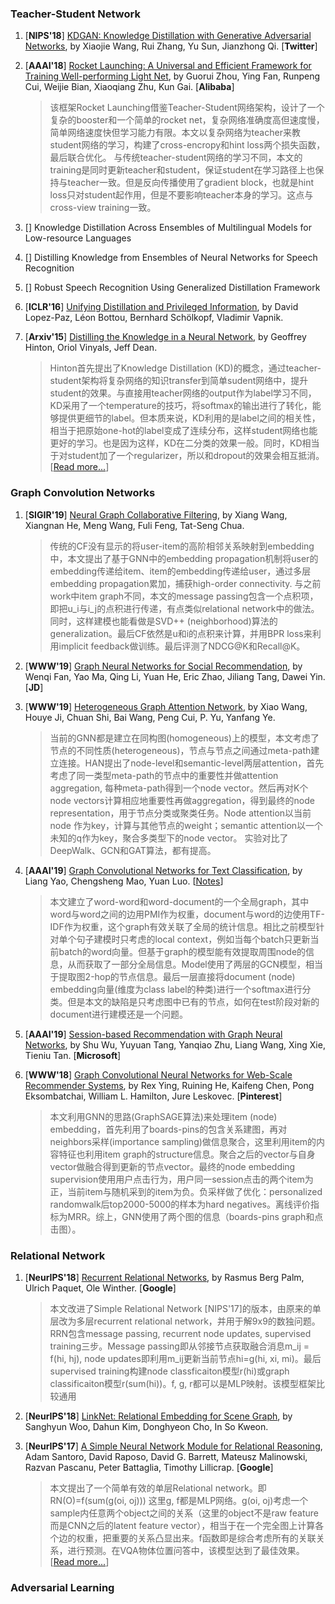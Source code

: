 
### Teacher-Student Network 

1. [**NIPS'18**] [KDGAN: Knowledge Distillation with Generative Adversarial Networks](https://papers.nips.cc/paper/7358-kdgan-knowledge-distillation-with-generative-adversarial-networks), by Xiaojie Wang, Rui Zhang, Yu Sun, Jianzhong Qi. [**Twitter**]

1. [**AAAI'18**] [Rocket Launching: A Universal and Efficient Framework for Training Well-performing Light Net](https://arxiv.org/pdf/1708.04106), by Guorui Zhou, Ying Fan, Runpeng Cui, Weijie Bian, Xiaoqiang Zhu, Kun Gai. [**Alibaba**]
    > 该框架Rocket Launching借鉴Teacher-Student网络架构，设计了一个复杂的booster和一个简单的rocket net，复杂网络准确度高但速度慢，简单网络速度快但学习能力有限。本文以复杂网络为teacher来教student网络的学习，构建了cross-encropy和hint loss两个损失函数，最后联合优化。 与传统teacher-student网络的学习不同，本文的training是同时更新teacher和student，保证student在学习路径上也保持与teacher一致。但是反向传播使用了gradient block，也就是hint loss只对student起作用，但是不要影响teacher本身的学习。这点与cross-view training一致。

1. [] Knowledge Distillation Across Ensembles of Multilingual Models for Low-resource Languages

1. [] Distilling Knowledge from Ensembles of Neural Networks for Speech Recognition

1. [] Robust Speech Recognition Using Generalized Distillation Framework

1. [**ICLR'16**] [Unifying Distillation and Privileged Information](https://arxiv.org/pdf/1511.03643.pdf), by David Lopez-Paz, Léon Bottou, Bernhard Schölkopf, Vladimir Vapnik. 

1. [**Arxiv'15**] [Distilling the Knowledge in a Neural Network](https://arxiv.org/pdf/1503.02531), by Geoffrey Hinton, Oriol Vinyals, Jeff Dean. 
    > Hinton首先提出了Knowledge Distillation (KD)的概念，通过teacher-student架构将复杂网络的知识transfer到简单sudent网络中，提升student的效果。与直接用teacher网络的output作为label学习不同，KD采用了一个temperature的技巧，将softmax的输出进行了转化，能够提供更细节的label。但本质来说，KD利用的是label之间的相关性，相当于把原始one-hot的label变成了连续分布，这样student网络也能更好的学习。也是因为这样，KD在二分类的效果一般。同时，KD相当于对student加了一个regularizer，所以和dropout的效果会相互抵消。[[Read more...](https://www.zhihu.com/question/50519680)]

### Graph Convolution Networks 

1. [**SIGIR'19**] [Neural Graph Collaborative Filtering](https://arxiv.org/abs/1905.08108), by Xiang Wang, Xiangnan He, Meng Wang, Fuli Feng, Tat-Seng Chua.
    > 传统的CF没有显示的将user-item的高阶相邻关系映射到embedding中，本文提出了基于GNN中的embedding propagation机制将user的embedding传递给item、item的embedding传递给user，通过多层embedding propagation累加，捕获high-order connectivity. 与之前work中item graph不同，本文的message passing包含一个点积项，即把u_i与i_j的点积进行传递，有点类似relational network中的做法。同时，这样建模也能看做是SVD++ (neighborhood)算法的generalization。最后CF依然是u和i的点积来计算，并用BPR loss来利用implicit feedback做训练。最后评测了NDCG@K和Recall@K。

1. [**WWW'19**] [Graph Neural Networks for Social Recommendation](https://arxiv.org/abs/1902.07243), by Wenqi Fan, Yao Ma, Qing Li, Yuan He, Eric Zhao, Jiliang Tang, Dawei Yin. [**JD**]

1. [**WWW'19**] [Heterogeneous Graph Attention Network](https://arxiv.org/abs/1903.07293), by Xiao Wang, Houye Ji, Chuan Shi, Bai Wang, Peng Cui, P. Yu, Yanfang Ye.
    > 当前的GNN都是建立在同构图(homogeneous)上的模型，本文考虑了节点的不同性质(heterogeneous)，节点与节点之间通过meta-path建立连接。HAN提出了node-level和semantic-level两层attention，首先考虑了同一类型meta-path的节点中的重要性并做attention aggregation, 每种meta-path得到一个node vector。然后再对K个node vectors计算相应地重要性再做aggregation，得到最终的node representation，用于节点分类或聚类任务。Node attention以当前node 作为key，计算与其他节点的weight；semantic attention以一个未知的q作为key，聚合多类型下的node vector。 实验对比了DeepWalk、GCN和GAT算法，都有提高。

1. [**AAAI'19**] [Graph Convolutional Networks for Text Classification](https:\\arxiv.org\pdf\1809.05679.pdf), by Liang Yao, Chengsheng Mao, Yuan Luo. [[Notes](./2019.md#aaai19)]
   > 本文建立了word-word和word-document的一个全局graph，其中word与word之间的边用PMI作为权重，document与word的边使用TF-IDF作为权重，这个graph有效关联了全局的统计信息。相比之前模型针对单个句子建模时只考虑的local context，例如当每个batch只更新当前batch的word向量。但基于graph的模型能有效提取周围node的信息，从而获取了一部分全局信息。Model使用了两层的GCN模型，相当于提取图2-hop的节点信息。最后一层直接将document (node) embedding向量(维度为class label的种类)进行一个softmax进行分类。但是本文的缺陷是只考虑图中已有的节点，如何在test阶段对新的document进行建模还是一个问题。

1. [**AAAI'19**] [Session-based Recommendation with Graph Neural Networks](https://arxiv.org/abs/1811.00855), by Shu Wu, Yuyuan Tang, Yanqiao Zhu, Liang Wang, Xing Xie, Tieniu Tan. [**Microsoft**]

1. [**WWW'18**] [Graph Convolutional Neural Networks for Web-Scale Recommender Systems](https://arxiv.org/abs/1806.01973), by Rex Ying, Ruining He, Kaifeng Chen, Pong Eksombatchai, William L. Hamilton, Jure Leskovec. [**Pinterest**]
    > 本文利用GNN的思路(GraphSAGE算法)来处理item (node) embedding，首先利用了boards-pins的包含关系建图，再对neighbors采样(importance sampling)做信息聚合，这里利用item的内容特征也利用item graph的structure信息。聚合之后的vector与自身vector做融合得到更新的节点vector。最终的node embedding supervision使用用户点击行为，用户同一session点击的两个item为正，当前item与随机采到的item为负。负采样做了优化：personalized randomwalk后top2000-5000的样本为hard negatives。离线评价指标为MRR。综上，GNN使用了两个图的信息（boards-pins graph和点击图）。

### Relational Network

1. [**NeurIPS'18**] [Recurrent Relational Networks](https://arxiv.org/abs/1711.08028), by Rasmus Berg Palm, Ulrich Paquet, Ole Winther. [**Google**]
    > 本文改进了Simple Relational Network [NIPS'17]的版本，由原来的单层改为多层recurrent relational network，并用于解9x9的数独问题。RRN包含message passing, recurrent node updates, supervised training三步。Message passing即从邻接节点获取融合消息m_ij = f(hi, hj), node updates即利用m_ij更新当前节点hi=g(hi, xi, mi)。最后supervised training构建node classficaiton模型r(hi)或graph classificaiton模型r(sum(hi))。f, g, r都可以是MLP映射。该模型框架比较通用

1. [**NeurIPS'18**] [LinkNet: Relational Embedding for Scene Graph](https://papers.nips.cc/paper/7337-linknet-relational-embedding-for-scene-graph.pdf), by Sanghyun Woo, Dahun Kim, Donghyeon Cho, In So Kweon.

1. [**NeurIPS'17**] [A Simple Neural Network Module for Relational Reasoning](https://papers.nips.cc/paper/7082-a-simple-neural-network-module-for-relational-reasoning.pdf), Adam Santoro, David Raposo, David G. Barrett, Mateusz Malinowski, Razvan Pascanu, Peter Battaglia, Timothy Lillicrap. [**Google**]
    > 本文提出了一个简单有效的单层Relational network。即RN(O)=f(sum(g(oi, oj))) 这里g, f都是MLP网络。g(oi, oj)考虑一个sample内任意两个object之间的关系（这里的object不是raw feature而是CNN之后的latent feature vector），相当于在一个完全图上计算各个边的权重，把重要的关系凸显出来。f函数即是综合考虑所有的关联关系，进行预测。在VQA物体位置问答中，该模型达到了最佳效果。[[Read more...](https://zhuanlan.zhihu.com/p/34969534)]


### Adversarial Learning

